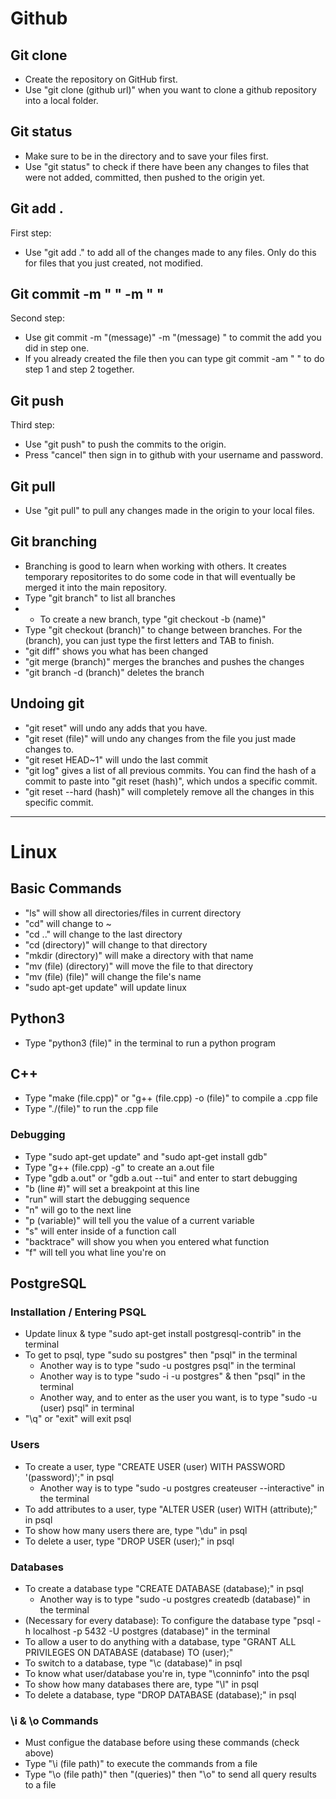 # Github

## Git clone
- Create the repository on GitHub first.
- Use "git clone (github url)" when you want to clone a github repository into a local folder.

## Git status
- Make sure to be in the directory and to save your files first.
- Use "git status" to check if there have been any changes to files that were not added, committed, then pushed to the origin yet.

## Git add .
First step:
- Use "git add ." to add all of the changes made to any files. Only do this for files that you just created, not modified.

## Git commit -m " " -m " "
Second step:
- Use git commit -m "(message)" -m "(message) " to commit the add you did in step one.
- If you already created the file then you can type git commit -am " " to do step 1 and step 2 together.

## Git push
Third step:
- Use "git push" to push the commits to the origin.
- Press "cancel" then sign in to github with your username and password.

## Git pull
- Use "git pull" to pull any changes made in the origin to your local files.

## Git branching
- Branching is good to learn when working with others. It creates temporary repositorites to do some code in that will eventually be merged it into the main repository.
- Type "git branch" to list all branches
- - To create a new branch, type "git checkout -b (name)"
- Type "git checkout (branch)" to change between branches. For the (branch), you can just type the first letters and TAB to finish.
- "git diff" shows you what has been changed
- "git merge (branch)" merges the branches and pushes the changes
- "git branch -d (branch)" deletes the branch

## Undoing git
- "git reset" will undo any adds that you have.
- "git reset (file)" will undo any changes from the file you just made changes to.
- "git reset HEAD~1"  will undo the last commit
- "git log" gives a list of all previous commits. You can find the hash of a commit to paste into "git reset (hash)", which undos a specific commit.
- "git reset --hard (hash)" will completely remove all the changes in this specific commit.

______________________________________________________________________________________________________________________________________________________

# Linux

## Basic Commands
- "ls" will show all directories/files in current directory
- "cd" will change to ~
- "cd .." will change to the last directory
- "cd (directory)" will change to that directory
- "mkdir (directory)" will make a directory with that name
- "mv (file) (directory)" will move the file to that directory
- "mv (file) (file)" will change the file's name
- "sudo apt-get update" will update linux

## Python3
- Type "python3 (file)" in the terminal to run a python program

## C++
- Type "make (file.cpp)" or "g++ (file.cpp) -o (file)" to compile a .cpp file
- Type "./(file)" to run the .cpp file

### Debugging
- Type "sudo apt-get update" and "sudo apt-get install gdb"
- Type "g++ (file.cpp) -g" to create an a.out file
- Type "gdb a.out" or "gdb a.out --tui" and enter to start debugging
- "b (line #)" will set a breakpoint at this line
- "run" will start the debugging sequence
- "n" will go to the next line
- "p (variable)" will tell you the value of a current variable
- "s" will enter inside of a function call
- "backtrace" will show you when you entered what function
- "f" will tell you what line you're on

## PostgreSQL

### Installation / Entering PSQL
- Update linux & type "sudo apt-get install postgresql-contrib" in the terminal
- To get to psql, type "sudo su postgres" then "psql" in the terminal
  - Another way is to type "sudo -u postgres psql" in the terminal
  - Another way is to type "sudo -i -u postgres" & then "psql" in the terminal
  - Another way, and to enter as the user you want, is to type "sudo -u (user) psql" in terminal
- "\q" or "exit" will exit psql

### Users
- To create a user, type "CREATE USER (user) WITH PASSWORD '(password)';" in psql
  - Another way is to type  "sudo -u postgres createuser --interactive" in the terminal
- To add attributes to a user, type "ALTER USER (user) WITH (attribute);" in psql
- To show how many users there are, type "\du" in psql
- To delete a user, type "DROP USER (user);" in psql

### Databases
- To create a database type "CREATE DATABASE (database);" in psql
  - Another way is to type "sudo -u postgres createdb (database)" in the terminal
- (Necessary for every database): To configure the database type "psql -h localhost -p 5432 -U postgres (database)" in the terminal
- To allow a user to do anything with a database, type "GRANT ALL PRIVILEGES ON DATABASE (database) TO (user);"
- To switch to a database, type "\c (database)" in psql
- To know what user/database you're in, type "\conninfo" into the psql
- To show how many databases there are, type "\l" in psql
- To delete a database, type "DROP DATABASE (database);" in psql

### \i & \o Commands
- Must configue the database before using these commands (check above)
- Type "\i (file path)" to execute the commands from a file
- Type "\o (file path)" then "(queries)" then "\o" to send all query results to a file
